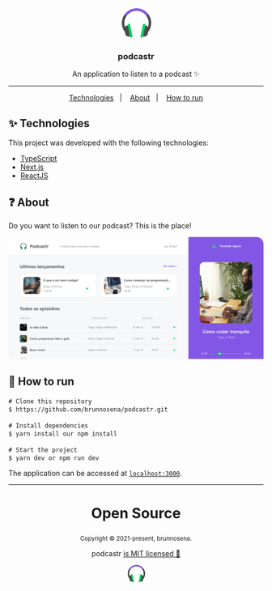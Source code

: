 <div align="center">
  <img src=".github/favicon.png" alt="favicon" />
  <h3>podcastr</h3>
  <p>An application to listen to a podcast ✨</p>
  <hr/>
  <p>
    <a href="#-technologies">Technologies</a>&nbsp;&nbsp;&nbsp;|&nbsp;&nbsp;&nbsp;
    <a href="#-about">About</a>&nbsp;&nbsp;&nbsp;|&nbsp;&nbsp;&nbsp;
    <a href="#-how-to-run">How to run</a>
  </p>
</div>

## ✨ Technologies

This project was developed with the following technologies:

- [TypeScript](https://www.typescriptlang.org/)
- [Next.js](https://nextjs.org/)
- [ReactJS](https://reactjs.org/)

## ❓ About
Do you want to listen to our podcast? This is the place!

<img src=".github/thumbnail.png" alt="thumbnail" />

## 🚀 How to run

```
# Clone this repository
$ https://github.com/brunnosena/podcastr.git

# Install dependencies
$ yarn install our npm install

# Start the project
$ yarn dev or npm run dev
```

The application can be accessed at [`localhost:3000`](http://localhost:3000).

<hr/>

<div align="center">
  <h1>Open Source</h1>
  <sub>Copyright © 2021-present, brunnosena.</sub>
  <p>podcastr <a href="https://github.com/brunnosena/podcastr/tree/dev/LICENSE">is MIT licensed 💖</a></p>
  <img src=".github/favicon.png" width="35" />
</div>